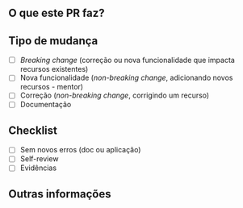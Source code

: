 ## O que este PR faz?

<!-- Descreva de forma resumida o que esse PR faz. -->

## Tipo de mudança

<!-- Marque com um `x` todas as opções que se aplicam ao seu PR: -->

- [ ] _Breaking change_ (correção ou nova funcionalidade que impacta recursos existentes)
- [ ] Nova funcionalidade (_non-breaking change_, adicionando novos recursos - mentor)
- [ ] Correção (_non-breaking change_, corrigindo um recurso)
- [ ] Documentação

## Checklist

<!-- Antes de submeter o PR, realize todas as atividades requeridas pelo checklist e marque com um `x` -->

- [ ] Sem novos erros (doc ou aplicação)
- [ ] Self-review
- [ ] Evidências

## Outras informações

<!-- Outras informações que considerar necessário, issue do projeto ou similar -->
